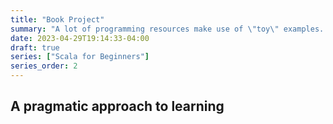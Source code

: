 ```yaml
---
title: "Book Project"
summary: "A lot of programming resources make use of \"toy\" examples. We're going to pick a more pragmatic project to teach Scala in this book."
date: 2023-04-29T19:14:33-04:00
draft: true
series: ["Scala for Beginners"]
series_order: 2
---
```


## A pragmatic approach to learning

